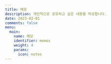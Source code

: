 ```yaml
---
title: 메모
description: 개인적으로 공유하고 싶은 내용을 작성합니다.
date: 2023-02-01
comments: false
menu:
  main:
    name: 메모
    identifier: memos
    weight: 4
    params:
      icon: notes
---
```

